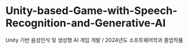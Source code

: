 # Unity-based-Game-with-Speech-Recognition-and-Generative-AI
Unity 기반 음성인식 및 생성형 AI 게임 개발 / 2024년도 소프트웨어학과 졸업작품
